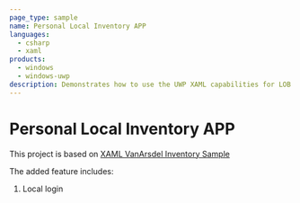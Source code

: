 ```yaml
---
page_type: sample
name: Personal Local Inventory APP
languages:
  - csharp
  - xaml
products:
  - windows
  - windows-uwp
description: Demonstrates how to use the UWP XAML capabilities for LOB scenarios in Desktop apps. The sample is based around creating and managing customers, orders, and products for the fictitious company VanArsdel.
---
```



# Personal Local Inventory APP

This project is based on [XAML VanArsdel Inventory Sample](https://github.com/microsoft/InventorySample)

The added feature includes:
1. Local login